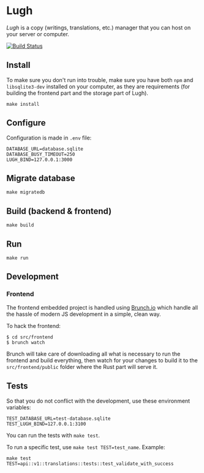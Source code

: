 # Lugh

*Lugh* is a copy (writings, translations, etc.) manager that you can host on
your server or computer.

[![Build Status](https://travis-ci.org/rlustin/lugh.svg?branch=master)](https://travis-ci.org/rlustin/lugh)

## Install

To make sure you don't run into trouble, make sure you have both `npm` and
`libsqlite3-dev` installed on your computer, as they are requirements (for
building the frontend part and the storage part of Lugh).

```
make install
```

## Configure
Configuration is made in `.env` file:

```
DATABASE_URL=database.sqlite
DATABASE_BUSY_TIMEOUT=250
LUGH_BIND=127.0.0.1:3000
```

## Migrate database
```
make migratedb
```

## Build (backend & frontend)

```
make build
```

## Run
```
make run
```

## Development

### Frontend

The frontend embedded project is handled using [Brunch.io](http://brunch.io)
which handle all the hassle of modern JS development in a simple, clean way.

To hack the frontend:

```
$ cd src/frontend
$ brunch watch
```

Brunch will take care of downloading all what is necessary to run the frontend
and build everything, then watch for your changes to build it to the
`src/frontend/public` folder where the Rust part will serve it.

## Tests

So that you do not conflict with the development, use these environment variables:
```
TEST_DATABASE_URL=test-database.sqlite
TEST_LUGH_BIND=127.0.0.1:3100
```

You can run the tests with `make test`.

To run a specific test, use `make test TEST=test_name`. Example:
```
make test TEST=api::v1::translations::tests::test_validate_with_success
```

